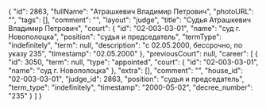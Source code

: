 {
    "id": 2863,
    "fullName": "Атрашкевич Владимир Петрович",
    "photoURL": "",
    "tags": [],
    "comment": "",
    "layout": "judge",
    "title": "Судья Атрашкевич Владимир Петрович",
    "court": {
        "id": "02-003-03-01",
        "name": "суд г. Новополоцка",
        "position": "судья и председатель",
        "termType": "indefinitely",
        "term": null,
        "description": "c 02.05.2000, бессрочно, по указу 235",
        "timestamp": "02.05.2000"
    },
    "previousCourt": null,
    "career": [
        {
            "id": 3050,
            "term": null,
            "type": "appointed",
            "court": {
                "id": "02-003-03-01",
                "name": "суд г. Новополоцка"
            },
            "extra": [],
            "comment": "",
            "house_id": "02-003-03-01",
            "judge_id": 2863,
            "position": "судья и председатель",
            "term_type": "indefinitely",
            "timestamp": "2000-05-02",
            "decree_number": "235"
        }
    ]
}